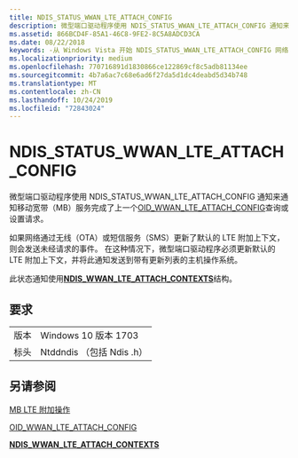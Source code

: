 ```yaml
---
title: NDIS_STATUS_WWAN_LTE_ATTACH_CONFIG
description: 微型端口驱动程序使用 NDIS_STATUS_WWAN_LTE_ATTACH_CONFIG 通知来通知移动宽带（MB）服务完成了上一个 OID_WWAN_LTE_ATTACH_CONFIG 查询或设置请求。
ms.assetid: 866BCD4F-85A1-46C8-9FE2-8C5A8ADCD3CA
ms.date: 08/22/2018
keywords: -从 Windows Vista 开始 NDIS_STATUS_WWAN_LTE_ATTACH_CONFIG 网络驱动程序
ms.localizationpriority: medium
ms.openlocfilehash: 770716891d1830866ce122869cf8c5adb81134ee
ms.sourcegitcommit: 4b7a6ac7c68e6ad6f27da5d1dc4deabd5d34b748
ms.translationtype: MT
ms.contentlocale: zh-CN
ms.lasthandoff: 10/24/2019
ms.locfileid: "72843024"
---
```

# <a name="ndis_status_wwan_lte_attach_config"></a>NDIS_STATUS_WWAN_LTE_ATTACH_CONFIG

微型端口驱动程序使用 NDIS_STATUS_WWAN_LTE_ATTACH_CONFIG 通知来通知移动宽带（MB）服务完成了上一个[OID_WWAN_LTE_ATTACH_CONFIG](oid-wwan-lte-attach-config.md)查询或设置请求。

如果网络通过无线（OTA）或短信服务（SMS）更新了默认的 LTE 附加上下文，则会发送未经请求的事件。 在这种情况下，微型端口驱动程序必须更新默认的 LTE 附加上下文，并将此通知发送到带有更新列表的主机操作系统。

此状态通知使用[**NDIS_WWAN_LTE_ATTACH_CONTEXTS**](https://docs.microsoft.com/windows-hardware/drivers/ddi/ndiswwan/ns-ndiswwan-_ndis_wwan_lte_attach_contexts)结构。

## <a name="requirements"></a>要求

|   |   |
| --- | --- |
| 版本 | Windows 10 版本 1703 |
| 标头 | Ntddndis （包括 Ndis .h） |

## <a name="see-also"></a>另请参阅

[MB LTE 附加操作](mb-lte-attach-operations.md)

[OID_WWAN_LTE_ATTACH_CONFIG](oid-wwan-lte-attach-config.md)

[**NDIS_WWAN_LTE_ATTACH_CONTEXTS**](https://docs.microsoft.com/windows-hardware/drivers/ddi/ndiswwan/ns-ndiswwan-_ndis_wwan_lte_attach_contexts)
